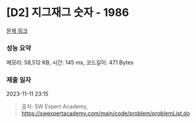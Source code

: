 # [D2] 지그재그 숫자 - 1986 

[문제 링크](https://swexpertacademy.com/main/code/problem/problemDetail.do?contestProbId=AV5PxmBqAe8DFAUq) 

### 성능 요약

메모리: 58,512 KB, 시간: 145 ms, 코드길이: 471 Bytes

### 제출 일자

2023-11-11 23:15



> 출처: SW Expert Academy, https://swexpertacademy.com/main/code/problem/problemList.do